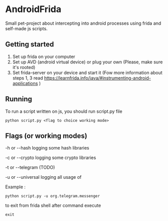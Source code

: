# AndroidFrida
Small pet-project about intercepting into android processes using frida and self-made js scripts.

## Getting started
1. Set up frida on your computer
2. Set up AVD (android virtual device) or plug your own (Please, make sure it's rooted)
3. Set frida-server on your device and start it
(Fow more information about steps 1, 3 read https://learnfrida.info/java/#instrumenting-android-applications )
## Running 
To run a script written on js, you should run script.py file
```
python script.py <flag to choice working mode>
```
## Flags (or working modes)
-h or --hash    logging some hash libraries

-c or --crypto  logging some crypto libraries

-t or --telegram  (TODO)

-u <package> or --universal <package>  logging all usage of <packege>

Example :
```
python script.py -u org.telegram.messenger
```

to exit from frida shell after command execute
```
exit
```
